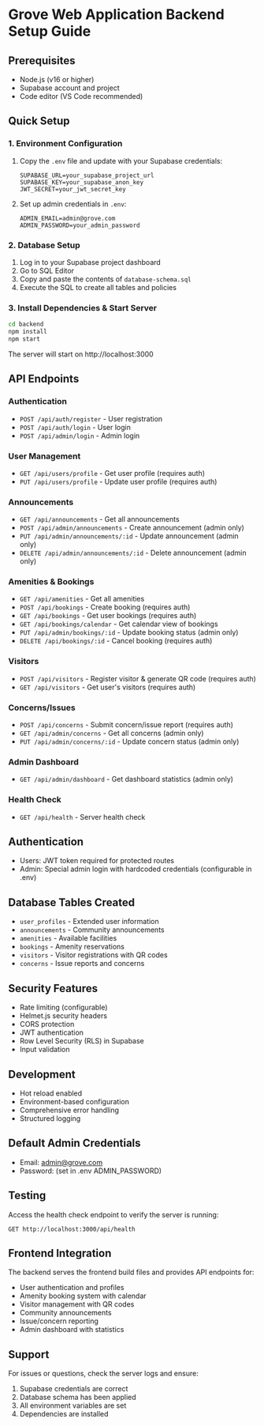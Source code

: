 # Grove Web Application Backend Setup Guide

## Prerequisites
- Node.js (v16 or higher)
- Supabase account and project
- Code editor (VS Code recommended)

## Quick Setup

### 1. Environment Configuration
1. Copy the `.env` file and update with your Supabase credentials:
   ```
   SUPABASE_URL=your_supabase_project_url
   SUPABASE_KEY=your_supabase_anon_key
   JWT_SECRET=your_jwt_secret_key
   ```

2. Set up admin credentials in `.env`:
   ```
   ADMIN_EMAIL=admin@grove.com
   ADMIN_PASSWORD=your_admin_password
   ```

### 2. Database Setup
1. Log in to your Supabase project dashboard
2. Go to SQL Editor
3. Copy and paste the contents of `database-schema.sql`
4. Execute the SQL to create all tables and policies

### 3. Install Dependencies & Start Server
```bash
cd backend
npm install
npm start
```

The server will start on http://localhost:3000

## API Endpoints

### Authentication
- `POST /api/auth/register` - User registration
- `POST /api/auth/login` - User login
- `POST /api/admin/login` - Admin login

### User Management
- `GET /api/users/profile` - Get user profile (requires auth)
- `PUT /api/users/profile` - Update user profile (requires auth)

### Announcements
- `GET /api/announcements` - Get all announcements
- `POST /api/admin/announcements` - Create announcement (admin only)
- `PUT /api/admin/announcements/:id` - Update announcement (admin only)
- `DELETE /api/admin/announcements/:id` - Delete announcement (admin only)

### Amenities & Bookings
- `GET /api/amenities` - Get all amenities
- `POST /api/bookings` - Create booking (requires auth)
- `GET /api/bookings` - Get user bookings (requires auth)
- `GET /api/bookings/calendar` - Get calendar view of bookings
- `PUT /api/admin/bookings/:id` - Update booking status (admin only)
- `DELETE /api/bookings/:id` - Cancel booking (requires auth)

### Visitors
- `POST /api/visitors` - Register visitor & generate QR code (requires auth)
- `GET /api/visitors` - Get user's visitors (requires auth)

### Concerns/Issues
- `POST /api/concerns` - Submit concern/issue report (requires auth)
- `GET /api/admin/concerns` - Get all concerns (admin only)
- `PUT /api/admin/concerns/:id` - Update concern status (admin only)

### Admin Dashboard
- `GET /api/admin/dashboard` - Get dashboard statistics (admin only)

### Health Check
- `GET /api/health` - Server health check

## Authentication
- Users: JWT token required for protected routes
- Admin: Special admin login with hardcoded credentials (configurable in .env)

## Database Tables Created
- `user_profiles` - Extended user information
- `announcements` - Community announcements
- `amenities` - Available facilities
- `bookings` - Amenity reservations
- `visitors` - Visitor registrations with QR codes
- `concerns` - Issue reports and concerns

## Security Features
- Rate limiting (configurable)
- Helmet.js security headers
- CORS protection
- JWT authentication
- Row Level Security (RLS) in Supabase
- Input validation

## Development
- Hot reload enabled
- Environment-based configuration
- Comprehensive error handling
- Structured logging

## Default Admin Credentials
- Email: admin@grove.com
- Password: (set in .env ADMIN_PASSWORD)

## Testing
Access the health check endpoint to verify the server is running:
```
GET http://localhost:3000/api/health
```

## Frontend Integration
The backend serves the frontend build files and provides API endpoints for:
- User authentication and profiles
- Amenity booking system with calendar
- Visitor management with QR codes
- Community announcements
- Issue/concern reporting
- Admin dashboard with statistics

## Support
For issues or questions, check the server logs and ensure:
1. Supabase credentials are correct
2. Database schema has been applied
3. All environment variables are set
4. Dependencies are installed